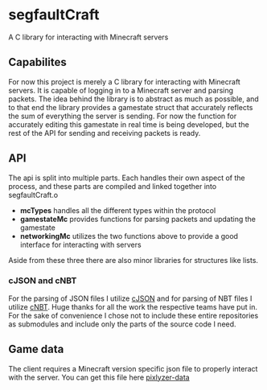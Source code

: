 # segfaultCraft

A C library for interacting with Minecraft servers

## Capabilites

For now this project is merely a C library for interacting with Minecraft servers. It is capable of logging in to a Minecraft server and parsing packets.
The idea behind the library is to abstract as much as possible, and to that end the library provides a gamestate struct that accurately reflects the sum of everything the server is sending.
For now the function for accurately editing this gamestate in real time is being developed, but the rest of the API for sending and receiving packets is ready.

## API

The api is split into multiple parts. Each handles their own aspect of the process, and these parts are compiled and linked together into segfaultCraft.o

- **mcTypes** handles all the different types within the protocol
- **gamestateMc** provides functions for parsing packets and updating the gamestate
- **networkingMc** utilizes the two functions above to provide a good interface for interacting with servers

Aside from these three there are also minor libraries for structures like lists.

### cJSON and cNBT

For the parsing of JSON files I utilize [cJSON](https://github.com/DaveGamble/cJSON) and for parsing of NBT files I utilize [cNBT](https://github.com/chmod222/cNBT). Huge thanks for all the work the respective teams have put in. For the sake of convenience I chose not to include these entire repositories as submodules and include only the parts of the source code I need.

## Game data

The client requires a Minecraft version specific json file to properly interact with the server. You can get this file here [pixlyzer-data](https://gitlab.bixilon.de/bixilon/pixlyzer-data/-/tree/master/version)
